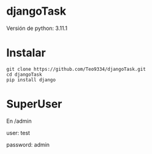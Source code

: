 # djangoTask
Versión de python: 3.11.1

# Instalar
~~~
git clone https://github.com/Teo9334/djangoTask.git
cd djangoTask
pip install django
~~~

# SuperUser
En /admin

user: test

password: admin

